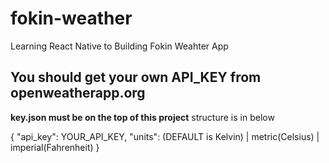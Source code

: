 # fokin-weather

Learning React Native to Building Fokin Weahter App

## You should get your own API_KEY from openweatherapp.org

**key.json must be on the top of this project**
structure is in below

{
"api_key": YOUR_API_KEY,
"units": (DEFAULT is Kelvin) | metric(Celsius) | imperial(Fahrenheit)
}
